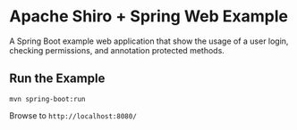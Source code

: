 Apache Shiro + Spring Web Example
=================================

A Spring Boot example web application that show the usage of a user login, checking permissions, and annotation protected methods.

Run the Example
---------------

```
mvn spring-boot:run
```

Browse to `http://localhost:8080/`

